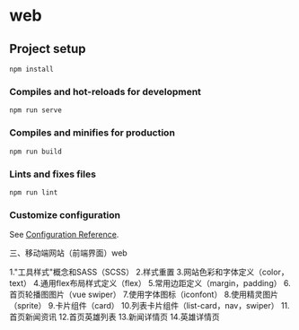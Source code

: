 # web

## Project setup
```
npm install
```

### Compiles and hot-reloads for development
```
npm run serve
```

### Compiles and minifies for production
```
npm run build
```

### Lints and fixes files
```
npm run lint
```

### Customize configuration
See [Configuration Reference](https://cli.vuejs.org/config/).

三、移动端网站（前端界面）web

1."工具样式"概念和SASS（SCSS）
2.样式重置
3.网站色彩和字体定义（color，text）
4.通用flex布局样式定义（flex）
5.常用边距定义（margin，padding）
6.首页轮播图图片（vue swiper）
7.使用字体图标（iconfont）
8.使用精灵图片（sprite）
9.卡片组件（card）
10.列表卡片组件（list-card，nav，swiper）
11.首页新闻资讯
12.首页英雄列表
13.新闻详情页
14.英雄详情页